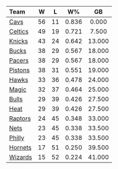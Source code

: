 | Team                            |  W  |  L  |  W%   |   GB   |
|:--------------------------------|:---:|:---:|:-----:|:------:|
| [Cavs](/r/clevelandcavs)        | 56  | 11  | 0.836 | 0.000  |
| [Celtics](/r/bostonceltics)     | 49  | 19  | 0.721 | 7.500  |
| [Knicks](/r/NYKnicks)           | 43  | 24  | 0.642 | 13.000 |
| [Bucks](/r/MkeBucks)            | 38  | 29  | 0.567 | 18.000 |
| [Pacers](/r/pacers)             | 38  | 29  | 0.567 | 18.000 |
| [Pistons](/r/DetroitPistons)    | 38  | 31  | 0.551 | 19.000 |
| [Hawks](/r/AtlantaHawks)        | 33  | 36  | 0.478 | 24.000 |
| [Magic](/r/OrlandoMagic)        | 32  | 37  | 0.464 | 25.000 |
| [Bulls](/r/chicagobulls)        | 29  | 39  | 0.426 | 27.500 |
| [Heat](/r/heat)                 | 29  | 39  | 0.426 | 27.500 |
| [Raptors](/r/torontoraptors)    | 24  | 45  | 0.348 | 33.000 |
| [Nets](/r/GoNets)               | 23  | 45  | 0.338 | 33.500 |
| [Philly](/r/sixers)             | 23  | 45  | 0.338 | 33.500 |
| [Hornets](/r/CharlotteHornets)  | 17  | 51  | 0.250 | 39.500 |
| [Wizards](/r/washingtonwizards) | 15  | 52  | 0.224 | 41.000 |